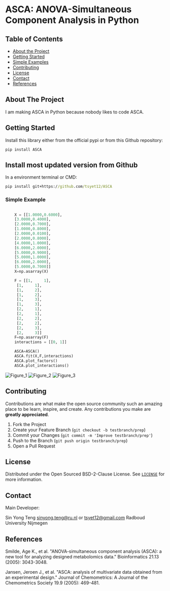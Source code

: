 # ASCA: ANOVA-Simultaneous Component Analysis in Python


<!-- TABLE OF CONTENTS -->
## Table of Contents

* [About the Project](#about-the-project)
* [Getting Started](#getting-started)
* [Simple Examples](#simple-examples)
* [Contributing](#contributing)
* [License](#license)
* [Contact](#contact)
* [References](#references)


<!-- ABOUT THE PROJECT -->
## About The Project
I am making ASCA in Python because nobody likes to code ASCA.

<!-- GETTING STARTED -->
## Getting Started

Install this library either from the official pypi or from this Github repository:
```
pip install ASCA
```

## Install most updated version from Github

In a environment terminal or CMD:
```bat
pip install git+https://github.com/tsyet12/ASCA
```




### Simple Example
```python

    X = [[1.0000,0.6000], 
    [3.0000,0.4000],
    [2.0000,0.7000],
    [1.0000,0.8000],
    [2.0000,0.0100],
    [2.0000,0.8000],
    [4.0000,1.0000],
    [6.0000,2.0000],
    [5.0000,0.9000],
    [5.0000,1.0000],
    [6.0000,2.0000],
    [5.0000,0.7000]]
    X=np.asarray(X)

    F = [[1,     1],
     [1,     1],
     [1,     2],
     [1,     2],
     [1,     3],
     [1,     3],
     [2,     1],
     [2,     1],
     [2,     2],
     [2,     2],
     [2,     3],
     [2,     3]]
    F=np.asarray(F)
    interactions = [[0, 1]]

    ASCA=ASCA()
    ASCA.fit(X,F,interactions)
    ASCA.plot_factors()
    ASCA.plot_interactions()

```


![Figure_1](https://user-images.githubusercontent.com/19692103/205870275-df745bee-125d-4fa4-8e2a-00fa96ce9e2c.png)
![Figure_2](https://user-images.githubusercontent.com/19692103/205870291-960146ac-02f6-4852-b3d5-71c666550259.png)
![Figure_3](https://user-images.githubusercontent.com/19692103/205872428-245e778e-c805-4dfc-b5d4-0af7c890c9f2.png)


<!-- CONTRIBUTING -->
## Contributing

Contributions are what make the open source community such an amazing place to be learn, inspire, and create. Any contributions you make are **greatly appreciated**.

1. Fork the Project
2. Create your Feature Branch (`git checkout -b testbranch/prep`)
3. Commit your Changes (`git commit -m 'Improve testbranch/prep'`)
4. Push to the Branch (`git push origin testbranch/prep`)
5. Open a Pull Request


<!-- LICENSE -->
## License

Distributed under the Open Sourced BSD-2-Clause License. See [`LICENSE`](https://github.com/tsyet12/Chemsy/blob/main/LICENSE) for more information.


<!-- CONTACT -->
## Contact
Main Developer:

Sin Yong Teng sinyong.teng@ru.nl or tsyet12@gmail.com
Radboud University Nijmegen

<!-- References -->
## References
Smilde, Age K., et al. "ANOVA-simultaneous component analysis (ASCA): a new tool for analyzing designed metabolomics data." Bioinformatics 21.13 (2005): 3043-3048.

Jansen, Jeroen J., et al. "ASCA: analysis of multivariate data obtained from an experimental design." Journal of Chemometrics: A Journal of the Chemometrics Society 19.9 (2005): 469-481.
